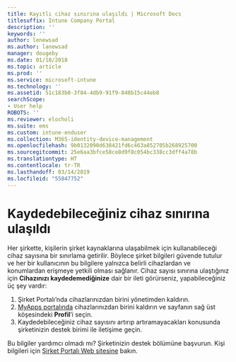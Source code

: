 ```yaml
---
title: Kayıtlı cihaz sınırına ulaşıldı | Microsoft Docs
titlesuffix: Intune Company Portal
description: ''
keywords: ''
author: lenewsad
ms.author: lanewsad
manager: dougeby
ms.date: 01/18/2018
ms.topic: article
ms.prod: ''
ms.service: microsoft-intune
ms.technology: ''
ms.assetid: 51c183b0-3f84-4db9-91f9-848b15c44eb8
searchScope:
- User help
ROBOTS: ''
ms.reviewer: elocholi
ms.suite: ems
ms.custom: intune-enduser
ms.collection: M365-identity-device-management
ms.openlocfilehash: 9b0132090d638421fd6c463a852705b268925700
ms.sourcegitcommit: 25e6aa3bfce58ce8d9f8c054bc338cc3dff4a78b
ms.translationtype: HT
ms.contentlocale: tr-TR
ms.lasthandoff: 03/14/2019
ms.locfileid: "55847752"
---
```

# <a name="the-limit-of-devices-you-can-register-has-been-reached"></a>Kaydedebileceğiniz cihaz sınırına ulaşıldı

Her şirkette, kişilerin şirket kaynaklarına ulaşabilmek için kullanabileceği cihaz sayısına bir sınırlama getirilir. Böylece şirket bilgileri güvende tutulur ve her bir kullanıcının bu bilgilere yalnızca belirli cihazlardan ve konumlardan erişmeye yetkili olması sağlanır. Cihaz sayısı sınırına ulaştığınız için **Cihazınızı kaydedemediğinize** dair bir ileti görürseniz, yapabileceğiniz üç şey vardır:

1. Şirket Portalı’nda cihazlarınızdan birini yönetimden kaldırın.
2. [MyApps portalında](https://myapps.microsoft.com) cihazlarınızdan birini kaldırın ve sayfanın sağ üst köşesindeki **Profil**’i seçin. 
3. Kaydedebileceğiniz cihaz sayısını artırıp artıramayacakları konusunda şirketinizin destek birimi ile iletişime geçin. 

Bu bilgiler yardımcı olmadı mı? Şirketinizin destek bölümüne başvurun. Kişi bilgileri için [Şirket Portalı Web sitesine](https://go.microsoft.com/fwlink/?linkid=2010980) bakın.
